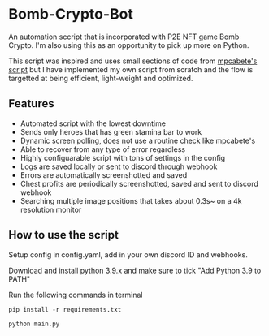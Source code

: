# Bomb-Crypto-Bot
 
An automation sccript that is incorporated with P2E NFT game Bomb Crypto. I'm also using this as an opportunity to pick up more on Python.

This script was inspired and uses small sections of code from [mpcabete's script](https://github.com/mpcabete/bombcrypto-bot) but I have implemented my own script from scratch and the flow is targetted at being efficient, light-weight and optimized.

## **Features**
- Automated script with the lowest downtime
- Sends only heroes that has green stamina bar to work
- Dynamic screen polling, does not use a routine check like mpcabete's
- Able to recover from any type of error regardless
- Highly configuarable script with tons of settings in the config
- Logs are saved locally or sent to discord through webhook
- Errors are automatically screenshotted and saved
- Chest profits are periodically screenshotted, saved and sent to discord webhook
- Searching multiple image positions that takes about 0.3s~ on a 4k resolution monitor

## **How to use the script**

Setup config in config.yaml, add in your own discord ID and webhooks.

Download and install python 3.9.x and make sure to tick "Add Python 3.9 to PATH"

Run the following commands in terminal

```
pip install -r requirements.txt
```

```
python main.py
```

